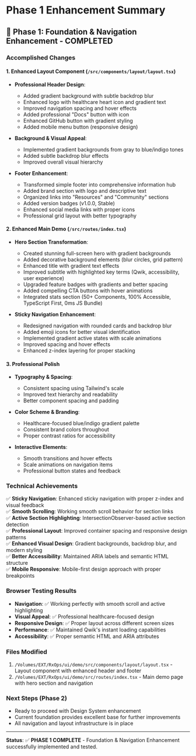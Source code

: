 # Phase 1 Enhancement Summary

## 🎉 Phase 1: Foundation & Navigation Enhancement - COMPLETED

### Accomplished Changes

#### 1. Enhanced Layout Component (`/src/components/layout/layout.tsx`)
- **Professional Header Design**:
  - Added gradient background with subtle backdrop blur
  - Enhanced logo with healthcare heart icon and gradient text
  - Improved navigation spacing and hover effects
  - Added professional "Docs" button with icon
  - Enhanced GitHub button with gradient styling
  - Added mobile menu button (responsive design)

- **Background & Visual Appeal**:
  - Implemented gradient backgrounds from gray to blue/indigo tones
  - Added subtle backdrop blur effects
  - Improved overall visual hierarchy

- **Footer Enhancement**:
  - Transformed simple footer into comprehensive information hub
  - Added brand section with logo and descriptive text
  - Organized links into "Resources" and "Community" sections
  - Added version badges (v1.0.0, Stable)
  - Enhanced social media links with proper icons
  - Professional grid layout with better typography

#### 2. Enhanced Main Demo (`/src/routes/index.tsx`)
- **Hero Section Transformation**:
  - Created stunning full-screen hero with gradient backgrounds
  - Added decorative background elements (blur circles, grid pattern)
  - Enhanced title with gradient text effects
  - Improved subtitle with highlighted key terms (Qwik, accessibility, user experience)
  - Upgraded feature badges with gradients and better spacing
  - Added compelling CTA buttons with hover animations
  - Integrated stats section (50+ Components, 100% Accessible, TypeScript First, 0ms JS Bundle)

- **Sticky Navigation Enhancement**:
  - Redesigned navigation with rounded cards and backdrop blur
  - Added emoji icons for better visual identification
  - Implemented gradient active states with scale animations
  - Improved spacing and hover effects
  - Enhanced z-index layering for proper stacking

#### 3. Professional Polish
- **Typography & Spacing**:
  - Consistent spacing using Tailwind's scale
  - Improved text hierarchy and readability
  - Better component spacing and padding

- **Color Scheme & Branding**:
  - Healthcare-focused blue/indigo gradient palette
  - Consistent brand colors throughout
  - Proper contrast ratios for accessibility

- **Interactive Elements**:
  - Smooth transitions and hover effects
  - Scale animations on navigation items
  - Professional button states and feedback

### Technical Achievements
✅ **Sticky Navigation**: Enhanced sticky navigation with proper z-index and visual feedback  
✅ **Smooth Scrolling**: Working smooth scroll behavior for section links  
✅ **Active Section Highlighting**: IntersectionObserver-based active section detection  
✅ **Professional Layout**: Improved container spacing and responsive design patterns  
✅ **Enhanced Visual Design**: Gradient backgrounds, backdrop blur, and modern styling  
✅ **Better Accessibility**: Maintained ARIA labels and semantic HTML structure  
✅ **Mobile Responsive**: Mobile-first design approach with proper breakpoints  

### Browser Testing Results
- **Navigation**: ✅ Working perfectly with smooth scroll and active highlighting
- **Visual Appeal**: ✅ Professional healthcare-focused design
- **Responsive Design**: ✅ Proper layout across different screen sizes
- **Performance**: ✅ Maintained Qwik's instant loading capabilities
- **Accessibility**: ✅ Proper semantic HTML and ARIA attributes

### Files Modified
1. `/Volumes/EXT/RxOps/ui/demo/src/components/layout/layout.tsx` - Layout component with enhanced header and footer
2. `/Volumes/EXT/RxOps/ui/demo/src/routes/index.tsx` - Main demo page with hero section and navigation

### Next Steps (Phase 2)
- Ready to proceed with Design System enhancement
- Current foundation provides excellent base for further improvements
- All navigation and layout infrastructure is in place

---

**Status**: ✅ **PHASE 1 COMPLETE** - Foundation & Navigation Enhancement successfully implemented and tested.
